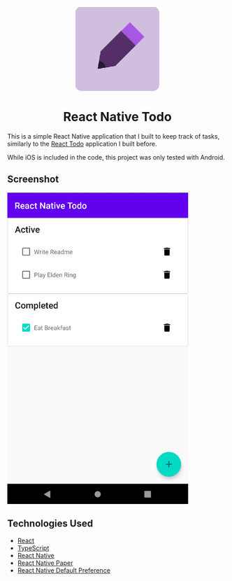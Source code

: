 <p align="center">
    <img alt="" src="./android/app/src/main/res/mipmap-xxxhdpi/ic_launcher.png" />
</p>
<h1 align="center">
    React Native Todo
</h1>

This is a simple React Native application that I built to keep track of tasks, similarly to the [React Todo](https://github.com/shjosa/react-todo) application I built before.

While iOS is included in the code, this project was only tested with Android.

## Screenshot
![A simple todo app with two columns for active and completed tasks](./assets/Screenshot1.png)

## Technologies Used
- [React](https://reactjs.org/)
- [TypeScript](https://www.typescriptlang.org/)
- [React Native](https://reactnative.dev/)
- [React Native Paper](https://reactnativepaper.com/)
- [React Native Default Preference](https://github.com/kevinresol/react-native-default-preference)

